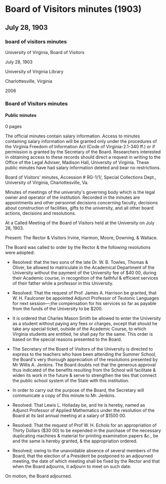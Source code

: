 <!-- llmformatted -->
# Board of Visitors minutes (1903)

## July 28, 1903

### board of visitors minutes

University of Virginia, Board of Visitors

July 28, 1903

University of Virginia Library

Charlottesville, Virginia

2006

### Board of Visitors minutes

#### Public minutes

0 pages

The official minutes contain salary information. Access to minutes containing salary information will be granted only under the procedures of the Virginia Freedom of Information Act (Code of Virginia-2.1-340 ff.) or if permission is granted by the Secretary of the Board. Researchers interested in obtaining access to these records should direct a request in writing to the Office of the Legal Adviser, Madison Hall, University of Virginia. These public minutes have had salary information deleted and bear no restrictions.

Board of Visitors' minutes, Accession # RG-1/1/, Special Collections Dept., University of Virginia, Charlottesville, Va.

Minutes of meetings of the university's governing body which is the legal owner and operator of the institution. Recorded in the minutes are appointments and other personnel decisions concerning faculty, decisions about construction of facilities, gifts to the university, and all other board actions, decisions and resolutions.

At a Called Meeting of the Board of Visitors held at the University on July 28, 1903.

Present: The Rector & Visitors Irvine, Harmon, Moore, Downing, & Wallace.

The Board was called to order by the Rector & the following resolutions were adopted:

* Resolved: that the two sons of the late Dr. W. B. Towles, Thomas & Oliver, be allowed to matriculate in the Academical Department of the University without the payment of the University fee of $40 00, during their Academic course, in recognition of the faithful & efficient services of their father while a professor in this University.

* Resolved: That the request of Prof. James A. Harrison be granted, that W. H. Faulconer be appointed Adjunct Professor of Teutonic Languages for next session—;the compensation for his services so far as payable from the funds of the University to be $200.

* It is ordered that Charles Mason Smith be allowed to enter the University as a student without paying any fees or charges, except that should he take any special ticket, outside of the Academic Course, to which Virginia students are entitled, he shall pay for the same. This order is based on the special reasons presented to the Board.

* The Secretary of the Board of Visitors of the University is directed to express to the teachers who have been attending the Summer School, the Board's very thorough appreciation of the resolutions presented by Mr Willis A. Jenkins. The Board doubts not that the generous approval thus indicated of the benefits resulting from the School will facilitate & widen its work in the future & serve to strengthen the ties that connect the public school system of the State with this institution.

* In order to carry out the purpose of the Board, the Secretary will communicate a copy of this minute to Mr. Jenkins.

* Resolved: That Lewis L. Holladay be, and he is hereby, named as Adjunct Professor of Applied Mathematics under the resolution of the Board at its last annual meeting at a salary of $1500 00.

* Resolved: That the request of Prof W. H. Echols for an appropriation of Thirty Dollars ($30 00) to be expended in the purchase of the necessary duplicating machines & material for printing examination papers \&c., be and the same is hereby granted, & the appropriation ordered.

* Resolved; owing to the unavoidable absence of several members of the Board, that the election of a President be postponed to an adjourned meeting, the date of which meeting shall be fixed by the Rector and that when the Board adjourns, it adjourn to meet on such date.

On motion, the Board adjourned.
